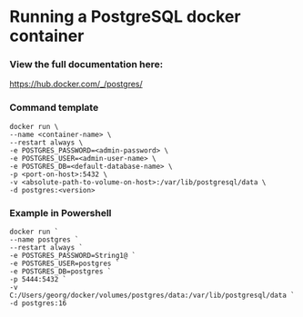 # Running a PostgreSQL docker container

### View the full documentation here:
https://hub.docker.com/_/postgres/

### Command template
```
docker run \
--name <container-name> \
--restart always \
-e POSTGRES_PASSWORD=<admin-password> \
-e POSTGRES_USER=<admin-user-name> \
-e POSTGRES_DB=<default-database-name> \
-p <port-on-host>:5432 \
-v <absolute-path-to-volume-on-host>:/var/lib/postgresql/data \
-d postgres:<version>
```

### Example in Powershell
```
docker run `
--name postgres `
--restart always `
-e POSTGRES_PASSWORD=String1@ `
-e POSTGRES_USER=postgres `
-e POSTGRES_DB=postgres `
-p 5444:5432 `
-v C:/Users/georg/docker/volumes/postgres/data:/var/lib/postgresql/data `
-d postgres:16
```
